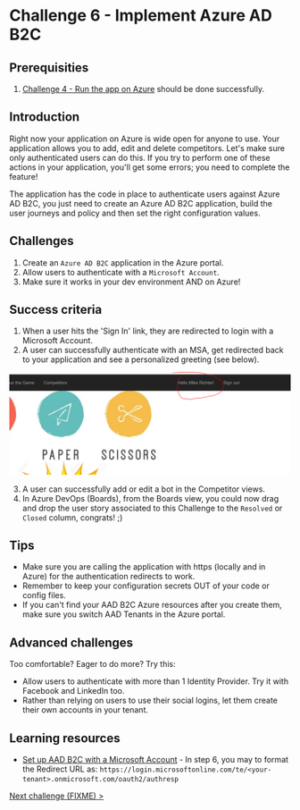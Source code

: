 # Challenge 6 - Implement Azure AD B2C

## Prerequisities

1. [Challenge 4 - Run the app on Azure](./RunOnAzure.md) should be done successfully.

## Introduction

Right now your application on Azure is wide open for anyone to use. Your application allows you to add, edit and delete competitors. Let's make sure only authenticated users can do this. If you try to perform one of these actions in your application, you'll get some errors; you need to complete the feature! 

The application has the code in place to authenticate users against Azure AD B2C, you just need to create an Azure AD B2C application, build the user journeys and policy and then set the right configuration values.

## Challenges

1. Create an `Azure AD B2C` application in the Azure portal.
1. Allow users to authenticate with a `Microsoft Account`.
1. Make sure it works in your dev environment AND on Azure!

## Success criteria

1. When a user hits the 'Sign In' link, they are redirected to login with a Microsoft Account.
1. A user can successfully authenticate with an MSA, get redirected back to your application and see a personalized greeting (see below).

![Personalized Authenticated Greeting](./images/personalized-authenticated-greeting.PNG "Personalized Authenticated Greeting")


3. A user can successfully add or edit a bot in the Competitor views.
1. In Azure DevOps (Boards), from the Boards view, you could now drag and drop the user story associated to this Challenge to the `Resolved` or `Closed` column, congrats! ;)

## Tips

* Make sure you are calling the application with https (locally and in Azure) for the authentication redirects to work.
* Remember to keep your configuration secrets OUT of your code or config files. 
* If you can't find your AAD B2C Azure resources after you create them, make sure you switch AAD Tenants in the Azure portal.
## Advanced challenges

Too comfortable? Eager to do more? Try this:
* Allow users to authenticate with more than 1 Identity Provider. Try it with Facebook and LinkedIn too.
* Rather than relying on users to use their social logins, let them create their own accounts in your tenant.


## Learning resources

* [Set up AAD B2C with a Microsoft Account](https://docs.microsoft.com/en-us/azure/active-directory-b2c/active-directory-b2c-setup-msa-app) - In step 6, you may to format the Redirect URL as: `https://login.microsoftonline.com/te/<your-tenant>.onmicrosoft.com/oauth2/authresp`

[Next challenge (FIXME) >](./)